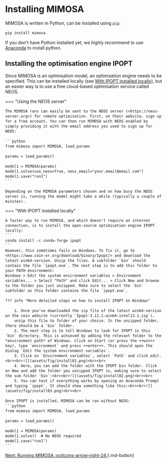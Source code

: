 # Installing MIMOSA

MIMOSA is written in Python, can be installed using `pip`:
```bash
pip install mimosa
```

If you don't have Python installed yet, we highly recommend to use [Anaconda](https://www.anaconda.com/download) to install python. 

## Installing the optimisation engine IPOPT

Since MIMOSA is an optimisation model, an optimisation engine needs to be specified. This can be installed locally (see [With IPOPT installed locally](#with-ipopt-installed-locally)), but an easier way is to use a free cloud-based optimisation service called NEOS.



=== "Using the NEOS server"

    The MIMOSA runs can easily be sent to the NEOS server (<https://neos-server.org>) for remote optimisation. First, on their website, sign up for a free account. You can then run MIMOSA with NEOS enabled by simply providing it with the email address you used to sign up for NEOS:

    ```python
    from mimosa import MIMOSA, load_params

    params = load_params()

    model1 = MIMOSA(params)
    model1.solve(use_neos=True, neos_email="your.email@email.com")
    model1.save("run1")
    ```

    Depending on the MIMOSA parameters chosen and on how busy the NEOS server is, running the model might take a while (typically a couple of minutes).

=== "With IPOPT installed locally"

    A faster way to run MIMOSA, and which doesn't require an internet connection, is to install the open-source optimisation engine IPOPT locally:
    ```
    conda install -c conda-forge ipopt
    ```
    However, this sometimes fails on Windows. To fix it, go to <https://www.coin-or.org/download/binary/Ipopt/> and download the latest win64-version. Unzip the files. A subfolder `bin` should contain the file `ipopt.exe`. The next step is to add this folder to your PATH environment:
    Windows > Edit the system environment variables > Environment variables... > Select "Path" and click Edit... > Click New and browse to the folder you just unzipped. Make sure to select the `bin` subfolder as this folder contains the file `ipopt.exe`.

    ??? info "More detailed steps on how to install IPOPT on Windows"

        1. Once you've downloaded the zip file of the latest win64-version on the coin website (currently `Ipopt-3.11.1-win64-intel13.1.zip`),
        unzip this file to folder of your choice. In the unzipped folder, there should be a `bin` folder.
        2. The next step is to tell Windows to look for IPOPT in this `bin` directory. This is achieved by adding the relevant folder to the *environment path* of Windows. Click on Start (or press the ++win++ key), type `environment` and press ++enter++. This should open the dialog `Edit the system environment variables`.
        3. Click on `Environment variables`, select `Path` and click edit.<br><br>![](assets/fig/install01.png)<br><br>
        4. Here, you can add the folder with the IPOPT bin folder. Click on New and add the folder you unzipped IPOPT in, making sure to select the sub-folder `bin`:<br><br>![](assets/fig/install02.png)<br><br>
        5. You can test if everything works by opening an Anaconda Prompt and typing `ipopt`. It should show something like this:<br><br>![](assets/fig/install03.png)<br><br>

    Once IPOPT is installed, MIMOSA can be ran without NEOS:
    ```python
    from mimosa import MIMOSA, load_params

    params = load_params()

    model1 = MIMOSA(params)
    model1.solve()  # No NEOS required
    model1.save("run1")
    ```

[Next: Running MIMOSA :octicons-arrow-right-24:](run.md){.md-button}